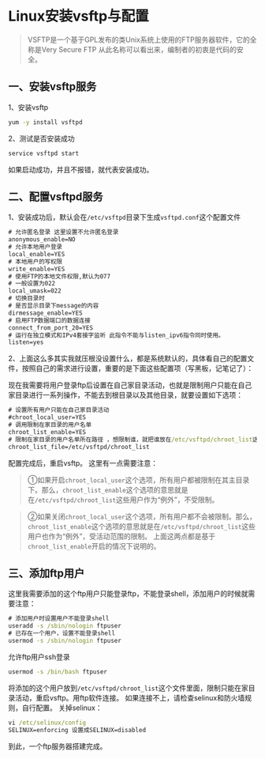 # Linux安装vsftp与配置
> VSFTP是一个基于GPL发布的类Unix系统上使用的FTP服务器软件，它的全称是Very Secure FTP 从此名称可以看出来，编制者的初衷是代码的安全。
## 一、安装vsftp服务

1、安装vsftp
```cmd
yum -y install vsftpd
```
2、测试是否安装成功
```cmd
service vsftpd start
```
如果启动成功，并且不报错，就代表安装成功。
## 二、配置vsftpd服务
1、安装成功后，默认会在``/etc/vsftpd``目录下生成``vsftpd.conf``这个配置文件
```cmd
# 允许匿名登录 这里设置不允许匿名登录
anonymous_enable=NO 
# 允许本地用户登录
local_enable=YES
# 本地用户的写权限
write_enable=YES
# 使用FTP的本地文件权限,默认为077
# 一般设置为022
local_umask=022
# 切换目录时
# 是否显示目录下message的内容
dirmessage_enable=YES
# 启用FTP数据端口的数据连接
connect_from_port_20=YES
# 运行在独立模式和IPv4套接字监听 此指令不能与listen_ipv6指令同时使用。
listen=yes
```
2、上面这么多其实我就压根没设置什么，都是系统默认的，具体看自己的配置文件，按照自己的需求进行设置，重要的是下面这些配置项（写黑板，记笔记了）：

现在我需要将用户登录ftp后设置在自己家目录活动，也就是限制用户只能在自己家目录进行一系列操作，不能去到根目录以及其他目录，就要设置如下选项：
```cmd
# 设置所有用户只能在自己家目录活动
#chroot_local_user=YES
# 调用限制在家目录的用户名单
chroot_list_enable=YES
# 限制在家目录的用户名单所在路径 ，想限制谁，就把谁放在/etc/vsftpd/chroot_list这个文件里面 注意，一行一个用户
chroot_list_file=/etc/vsftpd/chroot_list

```
配置完成后，重启vsftp。
这里有一点需要注意：
> ①如果开启``chroot_local_user``这个选项，所有用户都被限制在其主目录下。那么，``chroot_list_enable``这个选项的意思就是在``/etc/vsftpd/chroot_list``这些用户作为“例外”，不受限制。

> ②如果关闭``chroot_local_user``这个选项，所有用户都不会被限制。那么，``chroot_list_enable``这个选项的意思就是在``/etc/vsftpd/chroot_list``这些用户也作为“例外”，受活动范围的限制。
上面这两点都是基于``chroot_list_enable``开启的情况下说明的。
## 三、添加ftp用户
这里我需要添加的这个ftp用户只能登录ftp，不能登录shell，添加用户的时候就需要注意：
```cmd
# 添加用户时设置用户不能登录shell
useradd -s /sbin/nologin ftpuser 
# 已存在一个用户，设置不能登录shell
usermod -s /sbin/nologin ftpuser
```
允许ftp用户ssh登录
```cmd
usermod -s /bin/bash ftpuser 
```
将添加的这个用户放到``/etc/vsftpd/chroot_list``这个文件里面，限制只能在家目录活动，重启vsftp。用ftp软件连接。
如果连接不上，请检查selinux和防火墙规则，自行配置。
关掉selinux：
```cmd
vi /etc/selinux/config
SELINUX=enforcing 设置成SELINUX=disabled
```
到此，一个ftp服务器搭建完成。
 
